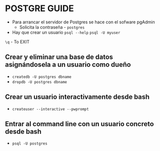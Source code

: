 # POSTGRE GUIDE

* Para arrancar el servidor de Postgres se hace con el sofware pgAdmin
  * Solicita la contraseña - `postgres`
* Hay que crear un usuario
`psql --help`
`psql -U myuser`

`\q` - To EXIT

## Crear y eliminar una base de datos asignándosela a un usuario como dueño

* `createdb -U postgres dbname`
* `dropdb -U postgres dbname`

## Crear un usuario interactivamente desde bash

* `createuser --interactive --pwprompt`

## Entrar al command line con un usuario concreto desde bash

* `psql -U postgres`
